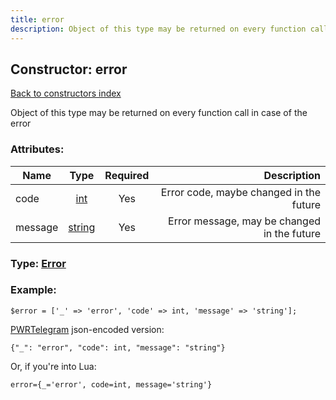 ```yaml
---
title: error
description: Object of this type may be returned on every function call in case of the error
---
```

## Constructor: error  
[Back to constructors index](index.md)



Object of this type may be returned on every function call in case of the error

### Attributes:

| Name     |    Type       | Required | Description |
|----------|:-------------:|:--------:|------------:|
|code|[int](../types/int.md) | Yes|Error code, maybe changed in the future|
|message|[string](../types/string.md) | Yes|Error message, may be changed in the future|



### Type: [Error](../types/Error.md)


### Example:

```
$error = ['_' => 'error', 'code' => int, 'message' => 'string'];
```  

[PWRTelegram](https://pwrtelegram.xyz) json-encoded version:

```
{"_": "error", "code": int, "message": "string"}
```


Or, if you're into Lua:  


```
error={_='error', code=int, message='string'}

```


